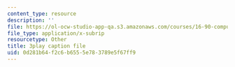```yaml
---
content_type: resource
description: ''
file: https://ol-ocw-studio-app-qa.s3.amazonaws.com/courses/16-90-computational-methods-in-aerospace-engineering-spring-2014/0d281b64f2c6b6555e783789e5f67ff9_DZtkqqY2Jn4.srt
file_type: application/x-subrip
resourcetype: Other
title: 3play caption file
uid: 0d281b64-f2c6-b655-5e78-3789e5f67ff9
---
```

